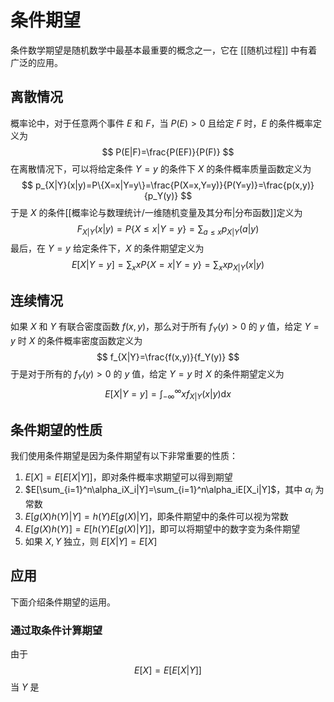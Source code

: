 # 条件期望

条件数学期望是随机数学中最基本最重要的概念之一，它在 [[随机过程]] 中有着广泛的应用。

## 离散情况

概率论中，对于任意两个事件 $E$ 和 $F$，当 $P(E)>0$ 且给定 $F$ 时，$E$ 的条件概率定义为
$$
P(E|F)=\frac{P(EF)}{P(F)}
$$
在离散情况下，可以将给定条件 $Y=y$ 的条件下 $X$ 的条件概率质量函数定义为
$$
p_{X|Y}(x|y)=P\{X=x|Y=y\}=\frac{P(X=x,Y=y)}{P(Y=y)}=\frac{p(x,y)}{p_Y(y)}
$$
于是 $X$ 的条件[[概率论与数理统计/一维随机变量及其分布|分布函数]]定义为
$$
F_{X|Y}(x|y)=P\{X\leqslant x|Y=y\}=\sum_{a\leqslant x}p_{X|Y}(a|y)
$$
最后，在 $Y=y$ 给定条件下，$X$ 的条件期望定义为
$$
E[X|Y=y]=\sum_xxP\{X=x|Y=y\}=\sum_xxp_{X|Y}(x|y)
$$
## 连续情况

如果 $X$ 和 $Y$ 有联合密度函数 $f(x,y)$，那么对于所有 $f_Y(y)>0$ 的 $y$ 值，给定 $Y=y$ 时 $X$ 的条件概率密度函数定义为
$$
f_{X|Y}=\frac{f(x,y)}{f_Y(y)}
$$
于是对于所有的 $f_Y(y)>0$ 的 $y$ 值，给定 $Y=y$ 时 $X$ 的条件期望定义为
$$
E[X|Y=y]=\int_{-\infty}^{\infty}xf_{X|Y}(x|y)\mathrm dx
$$

## 条件期望的性质

我们使用条件期望是因为条件期望有以下非常重要的性质：
1. $E[X]=E[E[X|Y]]$，即对条件概率求期望可以得到期望
2. $E[\sum_{i=1}^n\alpha_iX_i|Y]=\sum_{i=1}^n\alpha_iE[X_i|Y]$，其中 $\alpha_i$ 为常数
3. $E[g(X)h(Y)|Y]=h(Y)E[g(X)|Y]$，即条件期望中的条件可以视为常数
4. $E[g(X)h(Y)]=E[h(Y)E[g(X)|Y]]$，即可以将期望中的数字变为条件期望
5. 如果 $X,Y$ 独立，则 $E[X|Y]=E[X]$

## 应用

下面介绍条件期望的运用。

### 通过取条件计算期望

由于
$$
E[X]=E\Big[E[X|Y]\Big]
$$
当 $Y$ 是
